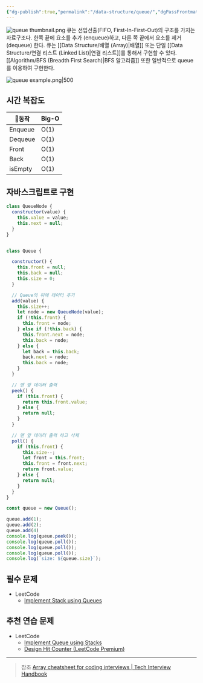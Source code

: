 ```yaml
---
{"dg-publish":true,"permalink":"/data-structure/queue/","dgPassFrontmatter":true,"created":"","updated":""}
---
```


![queue thumbnail.png](/img/user/Data%20Structure/queue%20thumbnail.png)
큐는 선입선출(FIFO, First-In-First-Out)의 구조를 가지는 자료구조다. 한쪽 끝에 요소를 추가  (enqueue)하고, 다른 쪽 끝에서 요소를 제거(dequeue) 한다. 큐는 [[Data Structure/배열 (Array)\|배열]] 또는 단일 [[Data Structure/연결 리스트 (Linked List)\|연결 리스트]]를 통해서 구현할 수 있다.
[[Algorithm/BFS (Breadth First Search)\|BFS 알고리즘]] 또한 일반적으로 queue를 이용하여 구현한다.

![queue example.png|500](/img/user/Data%20Structure/queue%20example.png)

## 시간 복잡도
| 동작   | Big-O |
| ------- | ----- |
| Enqueue | O(1)  |
| Dequeue | O(1)  |
| Front   | O(1)  |
| Back    | O(1)  |
| isEmpty | O(1)  |

## 자바스크립트로 구현
```js
class QueueNode {
  constructor(value) {
    this.value = value;
    this.next = null;
  }
}


class Queue {

  constructor() {
    this.front = null;
    this.back = null;
    this.size = 0;
  }

  // Queue의 뒤에 데이터 추기
  add(value) {
    this.size++;
    let node = new QueueNode(value);
    if (!this.front) {
      this.front = node;
    } else if (!this.back) {
      this.front.next = node;
      this.back = node;
    } else {
      let back = this.back;
      back.next = node;
      this.back = node;
    }
  }

  // 맨 앞 데이터 출력
  peek() {
    if (this.front) {
      return this.front.value;
    } else {
      return null;
    }
  }

  // 맨 앞 데이터 출력 하고 삭제
  poll() {
    if (this.front) {
      this.size--;
      let front = this.front;
      this.front = front.next;
      return front.value;
    } else {
      return null;
    }
  }
}

const queue = new Queue();

queue.add(1);
queue.add(2);
queue.add(4)
console.log(queue.peek());
console.log(queue.poll());
console.log(queue.poll());
console.log(queue.poll());
console.log(`size: ${queue.size}`);
```

## 필수 문제
- LeetCode
	- [Implement Stack using Queues](https://leetcode.com/problems/implement-stack-using-queues)

## 추천 연습 문제
- LeetCode
	-  [Implement Queue using Stacks](https://leetcode.com/problems/implement-queue-using-stacks)
	- [Design Hit Counter (LeetCode Premium)](https://leetcode.com/problems/design-hit-counter)


---
> 참조
> [Array cheatsheet for coding interviews | Tech Interview Handbook](https://www.techinterviewhandbook.org/algorithms/array/)